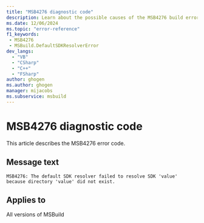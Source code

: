 ```yaml
---
title: "MSB4276 diagnostic code"
description: Learn about the possible causes of the MSB4276 build error, and get troubleshooting tips.
ms.date: 12/06/2024
ms.topic: "error-reference"
f1_keywords:
 - MSB4276
 - MSBuild.DefaultSDKResolverError
dev_langs:
  - "VB"
  - "CSharp"
  - "C++"
  - "FSharp"
author: ghogen
ms.author: ghogen
manager: mijacobs
ms.subservice: msbuild
---
```


# MSB4276 diagnostic code

<!-- :::ErrorDefinitionDescription::: -->
<!-- :::editable-content name="introDescription"::: -->
This article describes the MSB4276 error code.
<!-- :::editable-content-end::: -->

## Message text

`MSB4276: The default SDK resolver failed to resolve SDK 'value' because directory 'value' did not exist.`

<!-- :::editable-content name="postOutputDescription"::: -->
<!-- :::editable-content-end::: -->
<!-- :::ErrorDefinitionDescription-end::: -->

## Applies to

All versions of MSBuild
